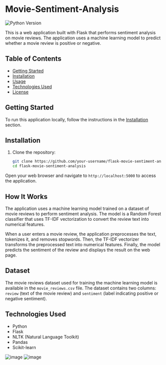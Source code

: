 ﻿# Movie-Sentiment-Analysis


![Python Version](https://img.shields.io/badge/Python-3.8%2B-blue)

This is a web application built with Flask that performs sentiment analysis on movie reviews. The application uses a machine learning model to predict whether a movie review is positive or negative.

## Table of Contents
- [Getting Started](#getting-started)
- [Installation](#installation)
- [Usage](#usage)
- [Technologies Used](#technologies-used)
- [License](#license)

## Getting Started

To run this application locally, follow the instructions in the [Installation](#installation) section.

## Installation

1. Clone the repository:

   ```bash
   git clone https://github.com/your-username/flask-movie-sentiment-analysis.git
   cd flask-movie-sentiment-analysis


Open your web browser and navigate to `http://localhost:5000` to access the application.

## How It Works

The application uses a machine learning model trained on a dataset of movie reviews to perform sentiment analysis. The model is a Random Forest classifier that uses TF-IDF vectorization to convert the review text into numerical features.

When a user enters a movie review, the application preprocesses the text, tokenizes it, and removes stopwords. Then, the TF-IDF vectorizer transforms the preprocessed text into numerical features. Finally, the model predicts the sentiment of the review and displays the result on the web page.

## Dataset

The movie reviews dataset used for training the machine learning model is available in the `movie_reviews.csv` file. The dataset contains two columns: `review` (text of the movie review) and `sentiment` (label indicating positive or negative sentiment).

## Technologies Used

- Python
- Flask
- NLTK (Natural Language Toolkit)
- Pandas
- Scikit-learn


![image](https://github.com/aadityazz/Movie-Sentiment-Analysis/assets/67819043/bf13f525-2ef9-4589-abb9-835df272e369)
![image](https://github.com/aadityazz/Movie-Sentiment-Analysis/assets/67819043/f48d1124-922b-4979-b185-e0b2f5a6d4c7)


